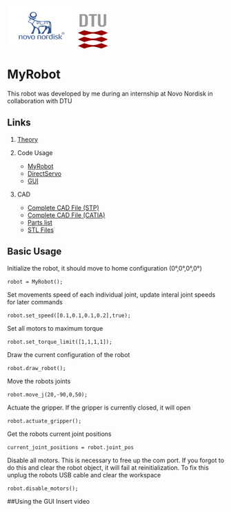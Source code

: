 <p float="left">
  <img src="https://github.com/MonsisGit/MyRobot/blob/master/doc/images/novo.png" width="160" height="100" />
  <img src="https://github.com/MonsisGit/MyRobot/blob/master/doc/images/dtu.png" width="70" height="80" /> 
</p>

# MyRobot
This robot was developed by me during an internship at Novo Nordisk in collaboration with DTU

## Links

1. [Theory](https://github.com/MonsisGit/MyRobot/blob/master/doc/theory.md)
2. Code Usage 
    - [MyRobot](https://github.com/MonsisGit/MyRobot/blob/master/doc/MyRobot.md)
    - [DirectServo](https://github.com/MonsisGit/MyRobot/blob/master/doc/DirectServo.md)
    - [GUI](https://github.com/MonsisGit/MyRobot/blob/master/doc/GUI.md)

3. CAD
    - [Complete CAD File (STP)](https://github.com/MonsisGit/MyRobot/blob/master/CAD/Robot_Arm.stp)
    - [Complete CAD File (CATIA)](https://github.com/MonsisGit/MyRobot/blob/master/CAD/Robot_Arm.stp)
    - [Parts list](https://github.com/MonsisGit/MyRobot/blob/master/CAD/parts_list.md)
    - [STL Files](https://github.com/MonsisGit/MyRobot/blob/master/CAD/stl/)

## Basic Usage

Initialize the robot, it should move to home configuration (0°,0°,0°,0°)
```
robot = MyRobot();
```

Set movements speed of each individual joint, update interal joint speeds for later commands
```
robot.set_speed([0.1,0.1,0.1,0.2],true);
```

Set all motors to maximum torque
```
robot.set_torque_limit([1,1,1,1]);
```

Draw the current configuration of the robot
```
robot.draw_robot();
```

Move the robots joints
```
robot.move_j(20,-90,0,50);
```

Actuate the gripper. If the gripper is currently closed, it will open
```
robot.actuate_gripper();
```

Get the robots current joint positions
```
current_joint_positions = robot.joint_pos
```

Disable all motors. This is necessary to free up the com port. If you forgot to do this and clear the robot object, it will fail at reinitialization. To fix this unplug the robots USB cable and clear the workspace
```
robot.disable_motors();
```

##Using the GUI
Insert video


